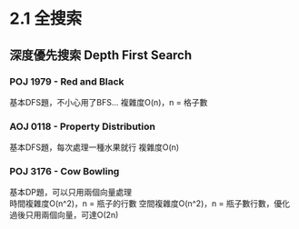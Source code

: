 # 2.1 全搜索

## 深度優先搜索 Depth First Search

### POJ 1979 - Red and Black

基本DFS題，不小心用了BFS...
複雜度O(n)，n = 格子數

### AOJ 0118 - Property Distribution

基本DFS題，每次處理一種水果就行
複雜度O(n)

### POJ 3176 - Cow Bowling
基本DP題，可以只用兩個向量處理  
時間複雜度O(n^2)，n = 瓶子的行數
空間複雜度O(n^2)，n = 瓶子數行數，優化過後只用兩個向量，可達O(2n)